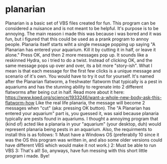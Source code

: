 # planarian
Planarian is a basic set of VBS files created for fun. This program can be considered a nuisance and is not meant to be helpful. It's purpose is to be annoying.
The main reason i made this was because i was bored and it was fun, but i figured that this could be used as a prank program to annoy people.
Planaria itself starts wiht a single message popping up saying "A Planarian has entered your aquarium. Kill it by cutting it in half, or leave it alone." Press OK, and then 2 more messages pop up. It sounds like a reskinned Hydra, so i tried to do a twist.
Instead of clicking OK, and the same message pops up over and over, its a bit more "story-ish". What I mean is that each message for the first few clicks is a unique message and scenario of it's own. You would have to try it out for yourself.
It's named after the Planarian flatworm, a freshwater flatworm that typically is a pest in aquariums and has the stunning ability to regrenate into 2 different flatworms after being cut in half. Read more about it here: https://www.kqed.org/science/1933246/want-a-whole-new-body-ask-this-flatworm-how
Like the real life planaria, the message will become 2 messages when "cut" (aka: pressing OK button). The "A Planarian has entered your aquarium" part is, you guessed it, was said because planaria typically are pests found in aquariums. I thought a annoyimg program that (kind of) acted like a planaria in your "aquarium" (your desktop, duh) would represent planaria being pests in an aquarium.
Also, the requirments to install this is as follows:
1: Must have a Windows OS (preferablly 10 since it was the OS this program was written in, and also some older versions could have different VBS which would make it not work.)
2: Must be able to run VBS
3: That's all!
So, anyways, have fun messing with this short little program i made. Bye!
